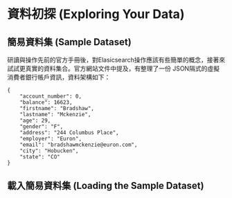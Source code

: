 # 資料初探 (Exploring Your Data)

## 簡易資料集 (Sample Dataset)

研讀與操作先前的官方手冊後，對Elasicsearch操作應該有些簡單的概念，接著來試試更真實的資料集合。官方網站文件中提及，有整理了一份
JSON隔式的虛擬消費者銀行帳戶資訊，資料架構如下：

    {
        "account_number": 0,
        "balance": 16623,
        "firstname": "Bradshaw",
        "lastname": "Mckenzie",
        "age": 29,
        "gender": "F",
        "address": "244 Columbus Place",
        "employer": "Euron",
        "email": "bradshawmckenzie@euron.com",
        "city": "Hobucken",
        "state": "CO"
    }

## 載入簡易資料集 (Loading the Sample Dataset)